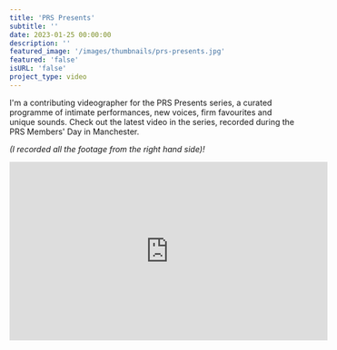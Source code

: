 ```yaml
---
title: 'PRS Presents'
subtitle: ''
date: 2023-01-25 00:00:00
description: ''
featured_image: '/images/thumbnails/prs-presents.jpg'
featured: 'false'
isURL: 'false'
project_type: video
---
```


I'm a contributing videographer for the PRS Presents series, a curated programme of intimate performances, new voices, firm favourites and unique sounds. Check out the latest video in the series, recorded during the PRS Members' Day in Manchester. 

_(I recorded all the footage from the right hand side)!_

<iframe width="560" height="315" src="https://www.youtube-nocookie.com/embed/X_ozCTyK4po" title="YouTube video player" frameborder="0" allow="accelerometer; autoplay; clipboard-write; encrypted-media; gyroscope; picture-in-picture" allowfullscreen></iframe>